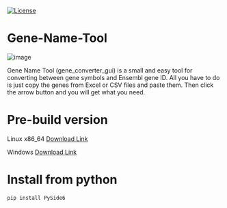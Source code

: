 [![License](https://img.shields.io/badge/License-Apache_2.0-blue.svg)](https://opensource.org/licenses/Apache-2.0)

# Gene-Name-Tool

![image](https://www.next-bioinfo.tw/wp-content/uploads/2024/11/2024-11-15-12-31-00-%E7%9A%84%E8%9E%A2%E5%B9%95%E6%93%B7%E5%9C%96.png)

Gene Name Tool (gene_converter_gui) is a small and easy tool for converting between gene symbols and Ensembl gene ID. 
All you have to do is just copy the genes from Excel or CSV files and paste them. Then click the arrow button and you will get what you need.

# Pre-build version

Linux x86_64 [Download Link](https://drive.usercontent.google.com/download?id=1iQ2L9Kc8fH3FoWPkdODporJ0x8aTzvAu&export=download&authuser=0)

Windows [Download Link](https://drive.google.com/uc?export=download&id=1DlOW-e2bI5sTlCigK-U0fu_-7D1GXmYN)

# Install from python
```
pip install PySide6
```
